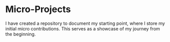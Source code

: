 # Micro-Projects
I have created a repository to document my starting point, where I store my initial micro contributions.
This serves as a showcase of my journey from the beginning.
